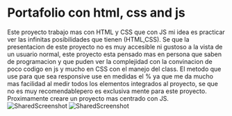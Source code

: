 # Portafolio con html, css and js
Este proyecto trabajo mas con HTML y CSS que con JS mi idea es practicar ver las infinitas posibilidades que tienen (HTML,CSS).
Se que la presentacion de este proyecto no es muy accesible ni gustoso a la vista de un usuario normal, este proyecto esta pensado mas en persona que saben de programacion y que puden ver la complejidad con la convinacion de poco codigo en js y mucho en CSS con el manejo del class.
El metodo que use para que sea responsive use en medidas el % ya que me da mucho mas facilidad al medir todos los elementos integrados al proyecto, se que no es muy recomendablepero es exclusiva mente para este proyecto. 
Proximamente creare un proyecto mas centrado con JS.![SharedScreenshot](https://user-images.githubusercontent.com/80985958/234973800-f6764cba-da57-4485-823a-41b0484c3ea5.jpg)
![SharedScreenshot](https://user-images.githubusercontent.com/80985958/234973830-e74962bb-48fd-465e-b6af-6dbf8878a619.jpg)

